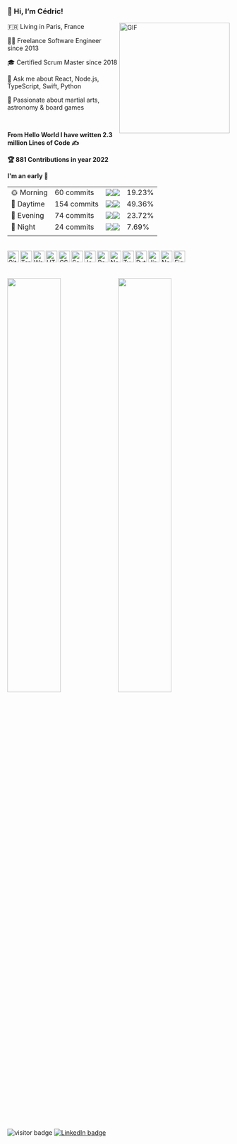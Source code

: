 ### 👋 Hi, I’m Cédric!

<img align="right" alt="GIF" width="250" src="https://media.giphy.com/media/mCRJDo24UvJMA/giphy.gif"/>

🇫🇷 Living in Paris, France

👨‍💻 Freelance Software Engineer since 2013

🎓 Certified Scrum Master since 2018

💬 Ask me about React, Node.js, TypeScript, Swift, Python

🤩 Passionate about martial arts, astronomy & board games

<br />

<!--START_SECTION_LINES_OF_CODE:readme-info-->
**From Hello World I have written 2.3 million Lines of Code ✍️**


<!--END_SECTION_LINES_OF_CODE:readme-info-->

<!--START_CONTRIBUTIONS:readme-info-->
**🏆 881 Contributions in year 2022**


<!--END_CONTRIBUTIONS:readme-info-->

<!--START_SECTION_DAILY_COMMIT:readme-info-->
**I'm an early 🐤** 

| | | | |
| --- | --- | --- | --- |
|🌞 Morning                |60 commits          |![](https://via.placeholder.com/76x22/000000/000000?text=+)![](https://via.placeholder.com/324x22/b8b8b8/b8b8b8?=text=+)|19.23%|
|🌆 Daytime                |154 commits         |![](https://via.placeholder.com/196x22/000000/000000?text=+)![](https://via.placeholder.com/204x22/b8b8b8/b8b8b8?=text=+)|49.36%|
|🌃 Evening                |74 commits          |![](https://via.placeholder.com/96x22/000000/000000?text=+)![](https://via.placeholder.com/304x22/b8b8b8/b8b8b8?=text=+)|23.72%|
|🌙 Night                  |24 commits          |![](https://via.placeholder.com/32x22/000000/000000?text=+)![](https://via.placeholder.com/368x22/b8b8b8/b8b8b8?=text=+)|7.69%|
| | | | |

<!--END_SECTION_DAILY_COMMIT:readme-info-->

<br />

<div>
  <img align="left" alt="GitHub" width="26px" src="https://img.icons8.com/ios-glyphs/344/github.png" />
  <img align="left" alt="Terminal" width="26px" src="https://img.icons8.com/officel/344/console.png" />
  <img align="left" alt="Webstorm" width="26px" src="https://img.icons8.com/external-tal-revivo-shadow-tal-revivo/344/external-webstorm-an-integrated-development-environment-for-javascript-logo-shadow-tal-revivo.png"/>
  <img align="left" alt="HTML5" width="26px" src="https://img.icons8.com/color/344/html-5--v1.png" />
  <img align="left" alt="CSS3" width="26px" src="https://img.icons8.com/color/344/css3.png" />
  <img align="left" alt="Sass" width="26px" src="https://img.icons8.com/color/344/sass.png" />
  <img align="left" alt="JavaScript" width="26px" src="https://img.icons8.com/color/344/javascript--v1.png" />
    <img align="left" alt="React" width="26px" src="https://img.icons8.com/officel/344/react.png" />
    <img align="left" alt="Node.js" width="26px" src="https://img.icons8.com/color/344/nodejs.png" />
    <img align="left" alt="TypeScript" width="26px" src="https://img.icons8.com/color/344/typescript.png" />
    <img align="left" alt="Python" width="26px" src="https://img.icons8.com/color/344/python--v1.png" />
  <img align="left" alt="Jira" width="26px" src="https://img.icons8.com/color/344/jira.png" />
  <img align="left" alt="Notion" width="26px" src="https://img.icons8.com/color/344/notion--v1.png" />
  <img align="left" alt="Figma" width="26px" src="https://img.icons8.com/color/344/figma--v1.png" />
</div>

<br /><br />

<div>
  <img width="49%" src="https://github-readme-stats.vercel.app/api?username=Zorkham&theme=bear&custom_title=GitHub%20Stats&show_icons=true&hide_border=false&count_private=true&include_all_commits=true" /> 
  <img width="49%" src="https://github-readme-streak-stats.herokuapp.com/?user=Zorkham&theme=bear&show_owner=true&show_icons=true&hide_border=false&count_private=true&include_all_commits=true" />
</div>

![visitor badge](https://visitor-badge.glitch.me/badge?page_id=Zorkham.visitor-badge&left_color=lightgrey&right_color=blue&left_text=Visitors)
[![LinkedIn badge](https://img.shields.io/badge/LinkedIn-%230077B5.svg?logo=Linkedin&logoColor=white)](https://linkedin.com/in/cedric-molla)
